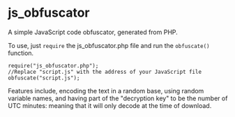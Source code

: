 js_obfuscator
=============

A simple JavaScript code obfuscator, generated from PHP.

To use, just `require` the js_obfuscator.php file and run the `obfuscate()` function.

    require("js_obfuscator.php");
    //Replace "script.js" with the address of your JavaScript file
    obfuscate("script.js");

Features include, encoding the text in a random base, using random variable names, and having part of the "decryption key" to be the number of UTC minutes: meaning that it will only decode at the time of download.
